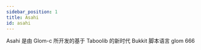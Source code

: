 ```yaml
---
sidebar_position: 1
title: Asahi
id: asahi
---
```

Asahi 是由 Glom-c 所开发的基于 Taboolib 的新时代 Bukkit 脚本语言
glom 666
